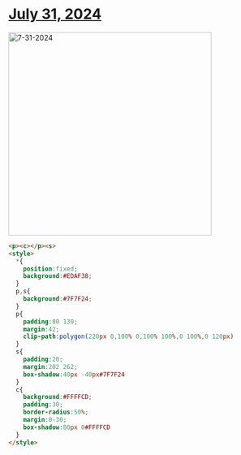 # [July 31, 2024](https://cssbattle.dev/play/Jn3oqy4ZnpuFadSihkje)

<img src="https://firebasestorage.googleapis.com/v0/b/cssbattleapp.appspot.com/o/user%2Fummd3POvEDfFyeFvVdOMG3OOrwE2%2Ftargets%2Ftarget_tNmMlmv@2x.png?alt=media" width="400" alt="7-31-2024" />

```html
<p><c></p><s>
<style>
  *{
    position:fixed;
    background:#EDAF38;
  }
  p,s{
    background:#7F7F24;
  }
  p{
    padding:80 130;
    margin:42;
    clip-path:polygon(220px 0,100% 0,100% 100%,0 100%,0 120px)
  }
  s{
    padding:20;
    margin:202 262;
    box-shadow:40px -40px#7F7F24
  }
  c{
    background:#FFFFCD;
    padding:30;
    border-radius:50%;
    margin:0-30;
    box-shadow:80px 0#FFFFCD
  }
</style>
```
